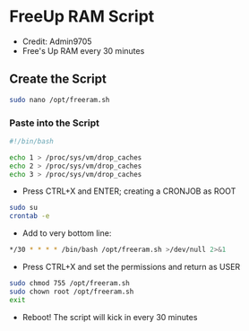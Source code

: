 # FreeUp RAM Script
- Credit: Admin9705
- Free's Up RAM every 30 minutes

## Create the Script

```sh
sudo nano /opt/freeram.sh
```
### Paste into the Script

```sh
#!/bin/bash

echo 1 > /proc/sys/vm/drop_caches
echo 2 > /proc/sys/vm/drop_caches
echo 3 > /proc/sys/vm/drop_caches
```

- Press CTRL+X and ENTER; creating a CRONJOB as ROOT 

```sh
sudo su
crontab -e
```

- Add to very bottom line: 
```sh
*/30 * * * * /bin/bash /opt/freeram.sh >/dev/null 2>&1
```
- Press CTRL+X and set the permissions and return as USER

```sh
sudo chmod 755 /opt/freeram.sh
sudo chown root /opt/freeram.sh
exit
```

- Reboot! The script will kick in every 30 minutes
